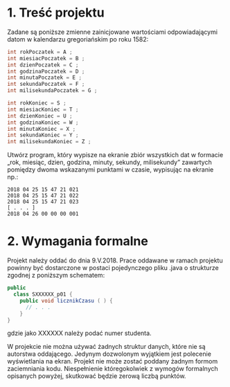 # 1. Treść projektu
Zadane są poniższe zmienne zainicjowane wartościami odpowiadającymi datom w kalendarzu gregoriańskim po roku 1582:

``` java
int rokPoczatek = A ;
int miesiacPoczatek = B ;
int dzienPoczatek = C ;
int godzinaPoczatek = D ;
int minutaPoczatek = E ;
int sekundaPoczatek = F ;
int milisekundaPoczatek = G ;

int rokKoniec = S ;
int miesiacKoniec = T ;
int dzienKoniec = U ;
int godzinaKoniec = W ;
int minutaKoniec = X ;
int sekundaKoniec = Y ;
int milisekundaKoniec = Z ;

```

Utwórz program, który wypisze na ekranie zbiór wszystkich dat w formacie „rok, miesiąc, dzien, godzina, minuty, sekundy, milisekundy” zawartych pomiędzy dwoma wskazanymi punktami w czasie, wypisując na ekranie np.:

```
2018 04 25 15 47 21 021
2018 04 25 15 47 21 022
2018 04 25 15 47 21 023
[ . . . ]
2018 04 26 00 00 00 001
```

# 2. Wymagania formalne
Projekt należy oddać do dnia 9.V.2018.
Prace oddawane w ramach projektu powinny być dostarczone w postaci pojedynczego
pliku .java o strukturze zgodnej z poniższym schematem:

``` java
public
  class SXXXXXX_p01 {
    public void licznikCzasu ( ) {
      // . . .
    }
}
```
gdzie jako XXXXXX należy podać numer studenta.

W projekcie nie można używać żadnych struktur danych, które nie są autorstwa oddającego. Jedynym dozwolonym wyjątkiem jest polecenie wyświetlania na ekran.
Projekt nie może zostać poddany żadnym formom zaciemniania kodu. Niespełnienie któregokolwiek z wymogów formalnych opisanych powyżej, skutkować będzie zerową liczbą punktów.
